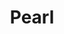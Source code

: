 ---
layout: piece
collection_: paintings
title: Pearl
image: pearl.jpg
media: Acrylic
dimensions: 11 x 15
description: Painted with popsicle sticks on paper.
price: $175
create_date: 2015
---